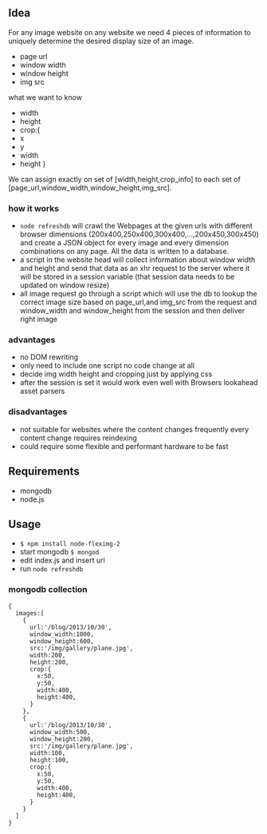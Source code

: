 ## Idea

For any image website on any website we need 4 pieces of information to uniquely determine the desired display size of an image.

- page url
- window width
- window height
- img src

what we want to know

- width
- height
- crop:{
-   x
-   y
-   width
-   height
  }

We can assign exactly on set of [width,height,crop_info] to each set of [page_url,window_width,window_height,img_src]. 

### how it works

- ```node refreshdb``` will crawl the Webpages at the given urls with different browser dimensions (200x400,250x400,300x400,...,200x450,300x450) and create a JSON object for every image and every dimension combinations on any page. All the data is written to a database.
- a script in the website head will collect information about window width and height and send that data as an xhr request to the server where it will be stored in a session variable (that session data needs to be updated on window resize)
- all image request go through a script which will use the db to lookup the correct image size based on page_url,and img_src from the request and window_width and window_height from the session and then deliver right image

### advantages

- no DOM rewriting
- only need to include one script no code change at all
- decide img width height and cropping just by applying css
- after the session is set it would work even well with Browsers lookahead asset parsers 

### disadvantages

- not suitable for websites where the content changes frequently every content change requires reindexing
- could require some flexible and performant hardware to be fast

## Requirements

- mongodb
- node.js

## Usage

- ```$ npm install node-fleximg-2```
- start mongodb ```$ mongod```
- edit index.js and insert url
- run ```node refreshdb```

### mongodb collection

```
{
  images:[
    {
      url:'/blog/2013/10/30',
      window_width:1000,
      window_height:600,
      src:'/img/gallery/plane.jpg',
      width:200,
      height:200,
      crop:{
        x:50,
        y:50,
        width:400,
        height:400,
      }
    },
    {
      url:'/blog/2013/10/30',
      window_width:500,
      window_height:200,
      src:'/img/gallery/plane.jpg',
      width:100,
      height:100,
      crop:{
        x:50,
        y:50,
        width:400,
        height:400,
      }
    }
  ]
}
```